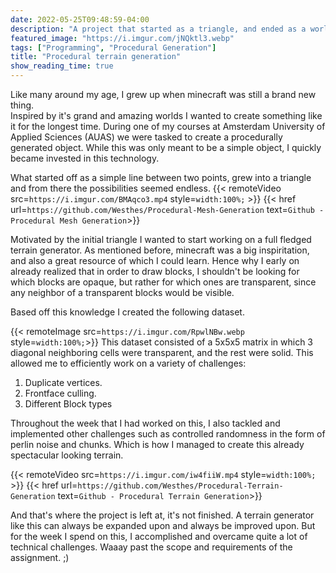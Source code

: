 ```yaml
---
date: 2022-05-25T09:48:59-04:00 
description: "A project that started as a triangle, and ended as a world"
featured_image: "https://i.imgur.com/jNQktl3.webp"
tags: ["Programming", "Procedural Generation"]
title: "Procedural terrain generation"
show_reading_time: true
---
```


Like many around my age, I grew up when minecraft was still a brand new thing.\
Inspired by it's grand and amazing worlds I wanted to create something like it for the longest time.
During one of my courses at Amsterdam University of Applied Sciences (AUAS) we were tasked to create a procedurally generated object. While this was only meant to be a simple object, I quickly became invested in this technology.

What started off as a simple line between two points, grew into a triangle and from there the possibilities seemed endless.
{{< remoteVideo src=`https://i.imgur.com/BMAqco3.mp4` style=`width:100%;` >}}
{{< href url=`https://github.com/Westhes/Procedural-Mesh-Generation` text=`Github - Procedural Mesh Generation`>}}

Motivated by the initial triangle I wanted to start working on a full fledged terrain generator.
As mentioned before, minecraft was a big inspiritation, and also a great resource of which I could learn.
Hence why I early on already realized that in order to draw blocks, I shouldn't be looking for which blocks are opaque, but rather for which ones are transparent, since any neighbor of a transparent blocks would be visible.

Based off this knowledge I created the following dataset.

{{< remoteImage src=`https://i.imgur.com/RpwlNBw.webp` style=`width:100%;`>}}
This dataset consisted of a 5x5x5 matrix in which 3 diagonal neighboring cells were transparent, and the rest were solid.
This allowed me to efficiently work on a variety of challenges:
1. Duplicate vertices.
2. Frontface culling.
3. Different Block types

Throughout the week that I had worked on this, I also tackled and implemented other challenges such as controlled randomness in the form of perlin noise and chunks. Which is how I managed to create this already spectacular looking terrain.

{{< remoteVideo src=`https://i.imgur.com/iw4fiiW.mp4` style=`width:100%;` >}}
{{< href url=`https://github.com/Westhes/Procedural-Terrain-Generation` text=`Github - Procedural Terrain Generation`>}}

And that's where the project is left at, it's not finished. A terrain generator like this can always be expanded upon and always be improved upon. But for the week I spend on this, I accomplished and overcame quite a lot of technical challenges.
Waaay past the scope and requirements of the assignment. ;)